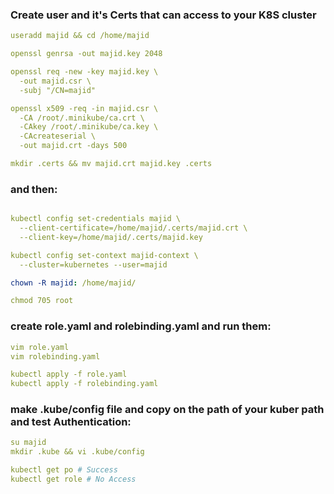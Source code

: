 ### Create user and it's Certs that can access to your K8S cluster

```yml
useradd majid && cd /home/majid

openssl genrsa -out majid.key 2048

openssl req -new -key majid.key \
  -out majid.csr \
  -subj "/CN=majid"

openssl x509 -req -in majid.csr \
  -CA /root/.minikube/ca.crt \
  -CAkey /root/.minikube/ca.key \
  -CAcreateserial \
  -out majid.crt -days 500

mkdir .certs && mv majid.crt majid.key .certs

```
### and then:

```yml

kubectl config set-credentials majid \
  --client-certificate=/home/majid/.certs/majid.crt \
  --client-key=/home/majid/.certs/majid.key

kubectl config set-context majid-context \
  --cluster=kubernetes --user=majid

chown -R majid: /home/majid/

chmod 705 root 
```
### create role.yaml and rolebinding.yaml and run them:
```yml
vim role.yaml
vim rolebinding.yaml

kubectl apply -f role.yaml
kubectl apply -f rolebinding.yaml 
```
### make .kube/config file and copy on the path of your kuber path and test Authentication:
```yml
su majid
mkdir .kube && vi .kube/config

kubectl get po # Success
kubectl get role # No Access
```
